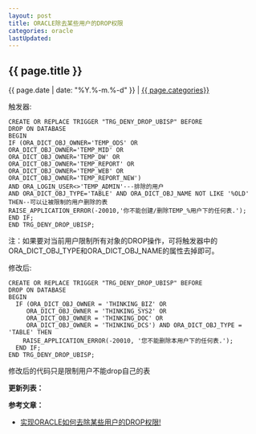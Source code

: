 ```yaml
---
layout: post
title: ORACLE除去某些用户的DROP权限
categories: oracle
lastUpdated:
---
```


## {{ page.title }}

{{ page.date | date: "%Y.%-m.%-d" }} | <a href="/archive#{{ page.categories }}">{{ page.categories}}</a>

触发器:

```
CREATE OR REPLACE TRIGGER "TRG_DENY_DROP_UBISP" BEFORE
DROP ON DATABASE 
BEGIN
IF (ORA_DICT_OBJ_OWNER='TEMP_ODS' OR
ORA_DICT_OBJ_OWNER='TEMP_MID' OR
ORA_DICT_OBJ_OWNER='TEMP_DW' OR
ORA_DICT_OBJ_OWNER='TEMP_REPORT' OR
ORA_DICT_OBJ_OWNER='TEMP_WEB' OR
ORA_DICT_OBJ_OWNER='TEMP_REPORT_NEW')
AND ORA_LOGIN_USER<>'TEMP_ADMIN'---排除的用户
AND ORA_DICT_OBJ_TYPE='TABLE' AND ORA_DICT_OBJ_NAME NOT LIKE '%OLD' THEN--可以让被限制的用户删除的表
RAISE_APPLICATION_ERROR(-20010,'你不能创建/删除TEMP_%用户下的任何表.');
END IF;
END TRG_DENY_DROP_UBISP;
```

注：如果要对当前用户限制所有对象的DROP操作，可将触发器中的ORA_DICT_OBJ_TYPE和ORA_DICT_OBJ_NAME的属性去掉即可。

修改后:

```
CREATE OR REPLACE TRIGGER "TRG_DENY_DROP_UBISP" BEFORE
DROP ON DATABASE
BEGIN
  IF (ORA_DICT_OBJ_OWNER = 'THINKING_BIZ' OR
     ORA_DICT_OBJ_OWNER = 'THINKING_SYS2' OR
     ORA_DICT_OBJ_OWNER = 'THINKING_DOC' OR
     ORA_DICT_OBJ_OWNER = 'THINKING_DCS') AND ORA_DICT_OBJ_TYPE = 'TABLE' THEN
    RAISE_APPLICATION_ERROR(-20010, '您不能删除本用户下的任何表.');
  END IF;
END TRG_DENY_DROP_UBISP;
```

修改后的代码只是限制用户不能drop自己的表

**更新列表：**



**参考文章：**


* [实现ORACLE如何去除某些用户的DROP权限!][1]

[1]: http://xiaoruanjian.iteye.com/blog/879083
